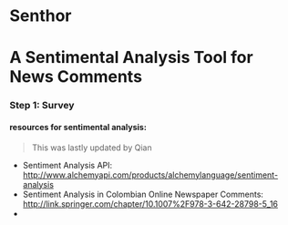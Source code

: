 # Senthor
A Sentimental Analysis Tool for News Comments
===========

### Step 1: Survey
#### resources for sentimental analysis:
> This was lastly updated by Qian

* Sentiment Analysis API: http://www.alchemyapi.com/products/alchemylanguage/sentiment-analysis
* Sentiment Analysis in Colombian Online Newspaper Comments: http://link.springer.com/chapter/10.1007%2F978-3-642-28798-5_16
* 